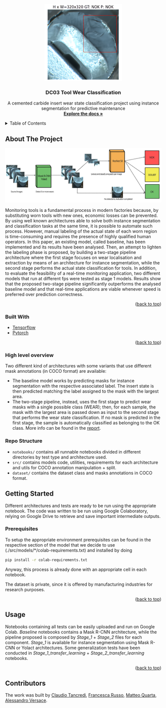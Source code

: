 <div id="top"></div>
<!--
*** Thanks for checking out the Best-README-Template. If you have a suggestion
*** that would make this better, please fork the repo and create a pull request
*** or simply open an issue with the tag "enhancement".
*** Don't forget to give the project a star!
*** Thanks again! Now go create something AMAZING! :D
-->



<!-- PROJECT SHIELDS -->
<!--
*** I'm using markdown "reference style" links for readability.
*** Reference links are enclosed in brackets [ ] instead of parentheses ( ).
*** See the bottom of this document for the declaration of the reference variables
*** for contributors-url, forks-url, etc. This is an optional, concise syntax you may use.
*** https://www.markdownguide.org/basic-syntax/#reference-style-links
-->


<!-- PROJECT LOGO -->
<br />
<div align="center">
  <a href="https://github.com/claudiotancredi/Machine-learning-in-applications">
    <img src="img/final_pred.png" alt="Logo" width="250" height="250">
  </a>

<h3 align="center">DC03 Tool Wear Classification</h3>

  <p align="center">
    A cemented carbide insert wear state classification project using instance segmentation for predictive maintenance
    <br />
    <a href="https://github.com/claudiotancredi/Machine-learning-in-applications/tree/master/docs"><strong>Explore the docs »</strong></a>
    <br />
  </p>
</div>



<!-- TABLE OF CONTENTS -->
<details>
  <summary>Table of Contents</summary>
  <ol>
    <li>
      <a href="#about-the-project">About The Project</a>
      <ul>
        <li><a href="#built-with">Built With</a></li>
        <li><a href="#high-level-overview">High Level Overview</a></li>
        <li><a href="#high-level-overview">Repo Structure</a></li>
      </ul>
    </li>
    <li>
      <a href="#getting-started">Getting Started</a>
      <ul>
        <li><a href="#prerequisites">Prerequisites</a></li>
      </ul>
    </li>
    <li><a href="#usage">Usage</a></li>
    <li><a href="#contributors">Contributors</a></li>
  </ol>
</details>



<!-- ABOUT THE PROJECT -->
## About The Project

![alt text](./img/pipeline-arch.jpg)

Monitoring tools is a fundamental process in modern factories because, by substituting worn tools with new ones, economic losses can be prevented. By using well known architectures able to solve both instance segmentation and classification tasks at the same time, it is possible to automate such process. However, manual labeling of the actual state of each worn region is time-consuming and requires the presence of highly qualified human operators. In this paper, an existing model, called baseline, has been implemented and its results have been analysed. Then, an attempt to lighten the labeling phase is proposed, by building a two-stage pipeline architecture where the first stage focuses on wear localisation and extraction by means of an architecture for instance segmentation, while the second stage performs the actual state classification for tools. In addition, to evaluate the feasibility of a real-time monitoring application, two different models that run at different fps were tested as stage 1 models. Results show that the proposed two-stage pipeline significantly outperforms the analysed baseline model and that real-time applications are viable whenever speed is preferred over prediction correctness.

<p align="right">(<a href="#top">back to top</a>)</p>



### Built With

* [Tensorflow](https://www.tensorflow.org/)
* [Pytorch](https://pytorch.org/)

<p align="right">(<a href="#top">back to top</a>)</p>


### High level overview

Two different kind of architectures with some variants that use different mask annotations (in COCO format) are available:
* The baseline model works by predicting masks for instance segmentation with the respective associated label. The insert state is then predicted matching the label assigned to the mask with the largest area.
* The two-stage pipeline, instead, uses the first stage to predict wear masks with a single possible class (WEAR); then, for each sample, the mask with the largest area is passed down as input to the second stage that performs the wear state classification. If no mask is predicted in the first stage, the sample is automatically classified as belonging to the OK class.
More info can be found in the [report](https://github.com/claudiotancredi/Machine-learning-in-applications/blob/master/docs/04_DC3_REPORT.pdf).

### Repo Structure

* `notebooks/` contains all runnable notebooks divided in different directories by test type and architecture used. 
* `src/` contains models code, utilities, requirements for each architecture and utils for COCO annotation manipulation + split.
* `dataset/` contains the dataset class and masks annotations in COCO format.


<!-- GETTING STARTED -->
## Getting Started

Different architectures and tests are ready to be run using the appropriate notebook. The code was written to be run using Google Colaboratory, relying on Google Drive to retrieve and save important intermediate outputs.

### Prerequisites

To setup the appropriate environment prerequisites can be found in the respective section of the model that we decide to use (./src/models/*/colab-requirements.txt) and installed by doing
  ```sh
  pip install -r colab-requirements.txt
  ```
Anyway, this process is already done with an appropriate cell in each notebook.

The dataset is private, since it is offered by manufacturing industries for research purposes.

<p align="right">(<a href="#top">back to top</a>)</p>



<!-- USAGE EXAMPLES -->
## Usage

Notebooks containing all tests can be easily uploaded and run on Google Colab.
*Baseline* notebooks contains a Mask R-CNN architecture, while the pipeline proposed is composed by *Stage_1* + *Stage_2* files for each component. *Stage_1* is available for instance segmentation using Mask R-CNN or Yolact architectures.
Some generalization tests have been conducted in *Stage_1_transfer_learning* + *Stage_2_transfer_learning* notebooks.  

<p align="right">(<a href="#top">back to top</a>)</p>



<!-- CONTRIBUTING -->
## Contributors
The work was built by [Claudio Tancredi](https://github.com/claudiotancredi/), [Francesca Russo](https://github.com/frarus), [Matteo Quarta](https://github.com/coccocarmiano/), [Alessandro Versace](https://github.com/AleVersace).






<!-- MARKDOWN LINKS & IMAGES -->
<!-- https://www.markdownguide.org/basic-syntax/#reference-style-links -->
[contributors-shield]: https://img.shields.io/github/contributors/claudiotancredi/mlinapptests.svg?style=for-the-badge
[contributors-url]: https://github.com/claudiotancredi/mlinapptests/graphs/contributors
